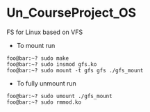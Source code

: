 # Un_CourseProject_OS
FS for Linux based on VFS

- To mount run
```console
foo@bar:~? sudo make
foo@bar:~? sudo insmod gfs.ko
foo@bar:~? sudo mount -t gfs gfs ./gfs_mount
```

- To fully unmount run
```console
foo@bar:~? sudo umount ./gfs_mount
foo@bar:~? sudo rmmod.ko
```
